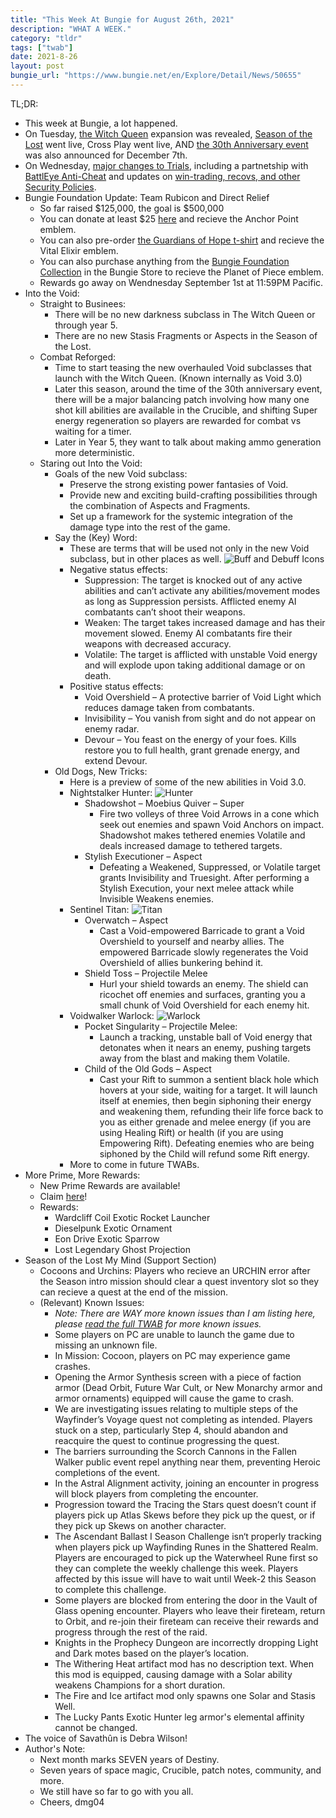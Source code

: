 ```yaml
---
title: "This Week At Bungie for August 26th, 2021"
description: "WHAT A WEEK."
category: "tldr"
tags: ["twab"]
date: 2021-8-26
layout: post
bungie_url: "https://www.bungie.net/en/Explore/Detail/News/50655"
---
```

TL;DR:
- This week at Bungie, a lot happened.
- On Tuesday, [the Witch Queen](https://www.bungie.net/7/en/Destiny/WitchQueen?ciid=50638) expansion was revealed, [Season of the Lost](https://www.bungie.net/7/en/Seasons/SeasonOfTheLost) went live, Cross Play went live, AND [the 30th Anniversary event](https://www.bungie.net/Anniversary) was also announced for December 7th.
- On Wednesday, [major changes to Trials](https://www.bungie.net/en/Explore/Detail/News/50561), including a partnetship with [BattlEye Anti-Cheat](https://www.bungie.net/en/Explore/Detail/News/50543) and updates on [win-trading, recovs, and other Security Policies](https://www.bungie.net/en/Explore/Detail/News/50560).
- Bungie Foundation Update: Team Rubicon and Direct Relief
  - So far raised $125,000, the goal is $500,000
  - You can donate at least $25 [here](https://thebungiefoundation.kindful.com/?campaign=1146291) and recieve the Anchor Point emblem.
  - You can also pre-order [the Guardians of Hope t-shirt](https://store.teamrubiconusa.org/products/guardians-for-hope-bungie-x-team-rubicon) and recieve the Vital Elixir emblem.
  - You can also purchase anything from the [Bungie Foundation Collection](https://bungiestore.com/merchandise/foundation) in the Bungie Store to recieve the Planet of Piece emblem.
  - Rewards go away on Wendnesday September 1st at 11:59PM Pacific.
- Into the Void:
  - Straight to Businees:
    - There will be no new darkness subclass in The Witch Queen or through year 5.
    - There are no new Stasis Fragments or Aspects in the Season of the Lost.
  - Combat Reforged:
    - Time to start teasing the new overhauled Void subclasses that launch with the Witch Queen. (Known internally as Void 3.0)
    - Later this season, around the time of the 30th anniversary event, there will be a major balancing patch involving how many one shot kill abilities are available in the Crucible, and shifting Super energy regeneration so players are rewarded for combat vs waiting for a timer.
    - Later in Year 5, they want to talk about making ammo generation more deterministic.
  - Staring out Into the Void:
    - Goals of the new Void subclass:
      - Preserve the strong existing power fantasies of Void.
      - Provide new and exciting build-crafting possibilities through the combination of Aspects and Fragments.
      - Set up a framework for the systemic integration of the damage type into the rest of the game.
    - Say the (Key) Word:
      - These are terms that will be used not only in the new Void subclass, but in other places as well.
      ![Buff and Debuff Icons](https://www.bungie.net/pubassets/pkgs/153/153057/VoidIcons.jpg?cv=3983621215&av=2985911544)
      - Negative status effects:
        - Suppression: The target is knocked out of any active abilities and can’t activate any abilities/movement modes as long as Suppression persists. Afflicted enemy AI combatants can’t shoot their weapons.
        - Weaken: The target takes increased damage and has their movement slowed. Enemy AI combatants fire their weapons with decreased accuracy.
        - Volatile: The target is afflicted with unstable Void energy and will explode upon taking additional damage or on death.
      - Positive status effects:
        - Void Overshield – A protective barrier of Void Light which reduces damage taken from combatants.
        - Invisibility – You vanish from sight and do not appear on enemy radar.
        - Devour – You feast on the energy of your foes. Kills restore you to full health, grant grenade energy, and extend Devour.
    - Old Dogs, New Tricks:
      - Here is a preview of some of the new abilities in Void 3.0.
      - Nightstalker Hunter:
      ![Hunter](https://www.bungie.net/pubassets/pkgs/153/153057/JJ_Void_Hunter.jpg?cv=3983621215&av=2985911544)
        - Shadowshot – Moebius Quiver – Super
          - Fire two volleys of three Void Arrows in a cone which seek out enemies and spawn Void Anchors on impact. Shadowshot makes tethered enemies Volatile and deals increased damage to tethered targets.
        - Stylish Executioner – Aspect
          - Defeating a Weakened, Suppressed, or Volatile target grants Invisibility and Truesight. After performing a Stylish Execution, your next melee attack while Invisible Weakens enemies.
      - Sentinel Titan:
      ![Titan](https://www.bungie.net/pubassets/pkgs/153/153057/JJ_Void_Titan.jpg?cv=3983621215&av=2985911544)
        - Overwatch – Aspect
          - Cast a Void-empowered Barricade to grant a Void Overshield to yourself and nearby allies. The empowered Barricade slowly regenerates the Void Overshield of allies bunkering behind it.
        - Shield Toss – Projectile Melee
          - Hurl your shield towards an enemy. The shield can ricochet off enemies and surfaces, granting you a small chunk of Void Overshield for each enemy hit.
      - Voidwalker Warlock:
      ![Warlock](https://www.bungie.net/pubassets/pkgs/153/153057/JJ_Void_Warlock.jpg?cv=3983621215&av=2985911544)
        - Pocket Singularity – Projectile Melee:
          - Launch a tracking, unstable ball of Void energy that detonates when it nears an enemy, pushing targets away from the blast and making them Volatile.
        - Child of the Old Gods – Aspect
          - Cast your Rift to summon a sentient black hole which hovers at your side, waiting for a target. It will launch itself at enemies, then begin siphoning their energy and weakening them, refunding their life force back to you as either grenade and melee energy (if you are using Healing Rift) or health (if you are using Empowering Rift). Defeating enemies who are being siphoned by the Child will refund some Rift energy.
      - More to come in future TWABs.
- More Prime, More Rewards:
  - New Prime Rewards are available!
  - Claim [here](https:/bung.ie/PrimeGaming)!
  - Rewards:
    - Wardcliff Coil Exotic Rocket Launcher
    - Dieselpunk Exotic Ornament
    - Eon Drive Exotic Sparrow
    - Lost Legendary Ghost Projection
- Season of the Lost My Mind (Support Section)
  - Cocoons and Urchins: Players who recieve an URCHIN error after the Season intro mission should clear a quest inventory slot so they can recieve a quest at the end of the mission.
  - (Relevant) Known Issues:
    - *Note: There are WAY more known issues than I am listing here, please [read the full TWAB](https://www.bungie.net/en/Explore/Detail/News/50655) for more known issues.*
    - Some players on PC are unable to launch the game due to missing an unknown file.
    - In Mission: Cocoon, players on PC may experience game crashes.
    - Opening the Armor Synthesis screen with a piece of faction armor (Dead Orbit, Future War Cult, or New Monarchy armor and armor ornaments) equipped will cause the game to crash.
    - We are investigating issues relating to multiple steps of the Wayfinder’s Voyage quest not completing as intended. Players stuck on a step, particularly Step 4, should abandon and reacquire the quest to continue progressing the quest.
    - The barriers surrounding the Scorch Cannons in the Fallen Walker public event repel anything near them, preventing Heroic completions of the event.
    - In the Astral Alignment activity, joining an encounter in progress will block players from completing the encounter.
    - Progression toward the Tracing the Stars quest doesn’t count if players pick up Atlas Skews before they pick up the quest, or if they pick up Skews on another character.
    - The Ascendant Ballast I Season Challenge isn‘t properly tracking when players pick up Wayfinding Runes in the Shattered Realm. Players are encouraged to pick up the Waterwheel Rune first so they can complete the weekly challenge this week. Players affected by this issue will have to wait until Week-2 this Season to complete this challenge.
    - Some players are blocked from entering the door in the Vault of Glass opening encounter. Players who leave their fireteam, return to Orbit, and re-join their fireteam can receive their rewards and progress through the rest of the raid.
    - Knights in the Prophecy Dungeon are incorrectly dropping Light and Dark motes based on the player’s location.
    - The Withering Heat artifact mod has no description text. When this mod is equipped, causing damage with a Solar ability weakens Champions for a short duration.
    - The Fire and Ice artifact mod only spawns one Solar and Stasis Well.
    - The Lucky Pants Exotic Hunter leg armor's elemental affinity cannot be changed.
- The voice of Savathûn is Debra Wilson!
- Author's Note:
  - Next month marks SEVEN years of Destiny.
  - Seven years of space magic, Crucible, patch notes, community, and more.
  - We still have so far to go with you all.
  - Cheers, dmg04